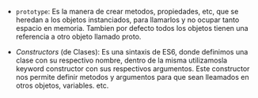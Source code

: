 * `prototype`:
Es la manera de crear metodos, propiedades, etc, que se heredan a los objetos instanciados, para llamarlos y no ocupar tanto espacio en memoria. Tambien por defecto todos los objetos tienen una referencia a otro objeto llamado proto.

* _Constructors_ (de Clases):
Es una sintaxis de ES6, donde definimos una clase con su respectivo nombre, dentro de la misma utilizamosla keyword constructor con sus respectivos argumentos. Este constructor nos permite definir metodos y argumentos para que sean lleamados en otros objetos, variables. etc.
